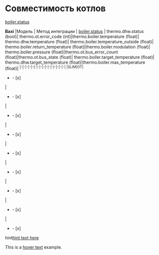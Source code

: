 # Совместимость котлов


[id1]: ## "thermo.boiler.status (bool)" 
[boiler.status][id1]

**Baxi**
|Модель | Метод интеграции | [boiler.status][id1] | thermo.dhw.status (bool)| thermo.ot.error_code (int)|thermo.boiler.temperature (float)| thermo.dhw.temperature (float)| thermo.boiler.temperature_outside (float)| thermo.boiler.return_temperature (float)|thermo.boiler.modulation (float)| thermo.boiler.pressure (float)|thermo.ot.bus_error_count (float)|thermo.ot.bus_state (float)| thermo.boiler.target_temperature (float)| thermo.dhw.target_temperature (float)|thermo.boiler.max_temperature (float)|
<sup>
|-|-|-|-|-|-|-|-|-|-|-|-|-|-|-|-|
|SLIM|OT|<ul><li>- [x] </li></ul>|<ul><li>- [x] </li></ul>|<ul><li>- [x] </li></ul>|<ul><li>- [x] </li></ul>|<ul><li>- [x] </li></ul>|<ul><li>- [x] </li></ul>|<ul><li>- [x] </li></ul>|<ul><li>- [x] </li></ul>|<ul><li>- [x] </li></ul>

hint[hint text here](https://URL.com)


[id1]: ## "your hover text"
This is a [hover text][id1] example.
